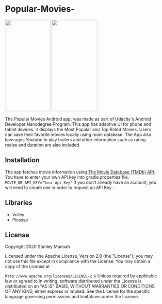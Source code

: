 # Popular-Movies-

<img src="https://user-images.githubusercontent.com/35464967/101852481-a156a080-3b55-11eb-9c65-2df7a709e3c0.png" width="150" height="300"> <img src="https://user-images.githubusercontent.com/35464967/101852488-a4519100-3b55-11eb-8b4d-fd38c992d02e.png" width="150" height="300">

The Popular Movies Android app, was made as part of Udacity's Android Developer Nanodegree Program. This app has adaptive UI for phone and tablet devices. 
It displays the Most Popular and Top Rated Movies. Users can save their favorite movies locally using room database. 
The App also leverages Youtube to play trailers and other information such as rating realse and duration are also included.

## Installation 

The app fetches movie information using [The Movie Database (TMDb) API](https://www.themoviedb.org/documentation/api). You have to enter your own API key into gradle.properties file.
`MOVIE_DB_API_KEY="Your Api Key"`
If you don’t already have an account, you will need to create one in order to request an API Key .

## Libraries

* Volley
* Picasso


## License
Copyright 2020 Stanley Manoah

Licensed under the Apache License, Version 2.0 (the "License"); you may not use this file except in compliance with the License.
You may obtain a copy of the License at

`http://www.apache.org/licenses/LICENSE-2.0`
Unless required by applicable law or agreed to in writing, software distributed under the License is distributed
on an "AS IS" BASIS, WITHOUT WARRANTIES OR CONDITIONS OF ANY KIND, either express or implied. 
See the License for the specific language governing permissions and limitations under the License.
